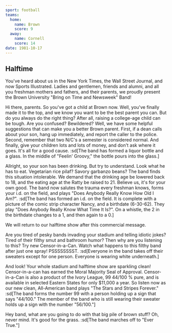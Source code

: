 ```yaml
---
sport: football
teams:
  home:
    name: Brown
    score: 9
  away:
    name: Cornell
    score: 14
date: 1981-10-17
---
```


## Halftime

You've heard about us in the New York Times, the Wall Street Journal, and now Sports Illustrated. Ladies and gentlemen, friends and alumni, and all you freshman mothers and fathers, and their parents, we proudly present the Brown University "Bring on Time and Newsweek" Band!

Hi there, parents. So you've got a child at Brown now. Well, you've finally made it to the top, and we know you want to be the best parent you can. But do you always do the right thing? After all, raising a college-age child can be tough. Are you confused? Bewildered? Well, we have some helpful suggestions that can make you a better Brown parent. First, if a dean calls about your son, hang up immediately, and report the caller to the police. Second, remember that two N/C's a semester is considered normal. And finally, give your children lots and lots of money, and don't ask where it goes. It's all for a good cause. :sd[The band has formed a liquor bottle and a glass. In the middle of "Feelin' Groovy," the bottle pours into the glass.]

Allright, so your son has been drinking. But try to understand. Look what he has to eat. Vegetarian rice pilaf? Savory garbanzo beans? The band finds this situation intolerable. We demand that the drinking age be lowered back to 18, and the eating age at the Ratty be raised to 21. Believe us, it's for your own good. The band now salutes the trauma every freshman knows, forms your i.d. on the field, and plays "Does Anybody Really Know How Old I Am?". :sd[The band has formed an i.d. on the field. It is complete with a picture of the comic strip character Nancy, and a birthdate (6-30-62). They play "Does Anybody Really Know What Time It Is?". On a whistle, the 2 in the birthdate changes to a 1, and then again to a 0.]

We will return to our halftime show after this commercial message.

Are you tired of pesky bands invading your stadium and telling idiotic jokes? Tired of their filthy smut and bathroom humor? Then why are you listening to this? Try new Censor-in-a-Can. Watch what happens to this filthy band after just one spray! PSSSSSSSST. :sd[Everyone in the band takes off their sweaters except for one person. Everyone is wearing white underneath.]

And look! Your whole stadium and halftime show are sparkling clean! Censor-in-a-can has earned the Moral Majority Seal of Approval. Censor-in-a-Can is also a product of the Ivory League, 99 44/100 % pure, and is available in selected Eastern States for only $11,000 a year. So listen now as our new clean, All-American band plays "The Stars and Stripes Forever." :sd[The band forms the number 99 with a person holding up a sign that says "44/100." The member of the band who is still wearing their sweater holds up a sign with the number "56/100."]

Hey band, what are you going to do with that big pile of brown stuff? Oh, never mind. It's good for the grass. :sd[The band marches off to "Ever True."]
